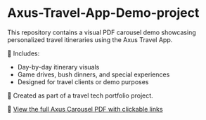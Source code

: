 # Axus-Travel-App-Demo-project
This repository contains a visual PDF carousel demo showcasing personalized travel itineraries using the Axus Travel App.

🔸 Includes:
- Day-by-day itinerary visuals  
- Game drives, bush dinners, and special experiences  
- Designed for travel clients or demo purposes  

🧭 Created as part of a travel tech portfolio project.

📄 [View the full Axus Carousel PDF with clickable links](https://github.com/your-username/your-repo-name/raw/main/Executive_Travel_Planner_Carousel.pdf)





